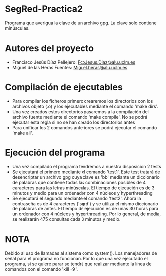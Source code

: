 # SegRed-Practica2
Programa que averigua la clave de un archivo gpg. La clave solo contiene minúsculas.

# Autores del proyecto
- Francisco Jesús Díaz Pellejero: FcoJesus.Diaz@alu.uclm.es
- Miguel de las Heras Fuentes: Miguel.heras@alu.uclm.es

# Compilación de ejecutables
- Para compilar los ficheros primero crearemos los directorios con los archivos objeto (.o) y los ejecutables mediante el comando 'make dirs'.
- Una vez creados estos directorios pasaremos a la compilación del archivo fuente mediante el comando 'make compile'. No se podrá ejecutar esta
regla si no se han creado los directorios antes
- Para unificar los 2 comandos anteriores se podrá ejecutar el comando 'make all'.

# Ejecución del programa
- Una vez compilado el programa tendremos a nuestra disposicion 2 tests
- Se ejecutará el primero mediante el comando 'test1'. Este test tratará de desencriptar un archivo gpg cuya clave es 'bb' mediante un diccionario de palabras
que contiene todas las combinaciones posibles de 4 caracteres para las letras minúsculas. El tiempo de ejecución es de 3 minutos y medio para un ordenador
con 4 núcleos y hyperthreading
- Se ejecutará el segundo mediante el comando 'test2'. Ahora la contraseña es de 4 caracteres ('sgrd') y se utiliza el mismo diccionario de palabras
de antes. El tiempo de ejecución es de unas 30 horas para un ordenador con 4 núcleos y hyperthreading. Por lo general, de media, se realizarán 475 consultas cada 3 minutos y medio.

# NOTA
Debido al uso de llamadas al sistema como system(). Los manejadores de señal para el programa no funcionan. Por lo que una vez ejecutado el programa, si
se quiere parar se tendrá que realizar mediante la línea de comandos con el comando 'kill -9 <pid del programa>'.
